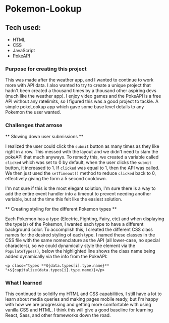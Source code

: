 # Pokemon-Lookup

## Tech used:
- HTML
- CSS
- JavaScript
- [PokeAPI](https://pokeapi.co)

### Purpose for creating this project

This was made after the weather app, and I wanted to continue to work more with API data. I also wanted to try to create a unique project that hadn't been created a thousand times by a thousand other aspiring devs (much like the weather app). I enjoy video games and the PokeAPI is a free API without any ratelimits, so I figured this was a good project to tackle. A simple pokeLookup app which gave some base level details to any Pokemon the user wanted.  

### Challenges that arrose

** Slowing down user submissions **

I realized the user could click the `submit` button as many times as they like right in a row. This messed with the layout and we didn't need to slam the pokeAPI that much anyways. To remedy this, we created a variable called `clicked` which was set to 0 by default, when the user clicks the `submit` button, it increased to 1. If `clicked` was equal to 1, then the API was called. We then just used the `setTimeout()` method to reduce `clicked` back to 0, effectively giving the form a 5 second cooldown. 

I'm not sure if this is the most elegant solution, I'm sure there is a way to add the entire event handler into a timeout to prevent needing another variable, but at the time this felt like the easiest solution. 

** Creating styling for the different Pokemon types **

Each Pokemon has a type (Electric, Fighting, Fairy, etc) and when displaying the type(s) of the Pokemon, I wanted each type to have a different background color. To accomplish this, I created the different CSS class names for the desired styling of each type. I named these classes in the CSS file with the same nomenclature as the API (all lower-case, no special characters), so we could dynamically style the element via the `PopulateTypes()`, below the highlighted line shows the class name being added dynamically via the info from the PokeAPI:

```
<p class="types **${data.types[i].type.name}** ">${capitalize(data.types[i].type.name)}</p>
```

### What I learned 

This continued to solidify my HTML and CSS capabilities, I still have a lot to learn about media queries and making pages mobile ready, but I'm happy with how we are progressing and getting more comfortable with using vanilla CSS and HTML. I think this will give a good baseline for learning React, Sass, and other frameworks down the road. 

